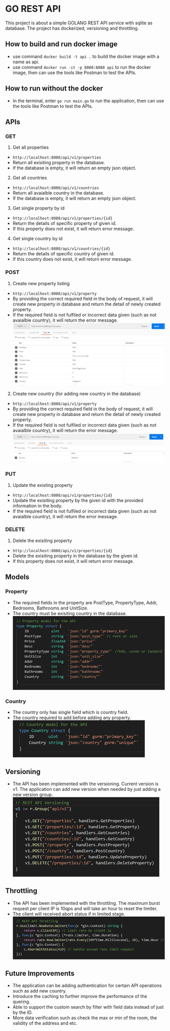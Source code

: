 # GO REST API

This project is about a simple GOLANG REST API service with sqlite as database. The project has dockerized, versioning and throttling.

## How to build and run docker image

- use command `docker build -t api .` to build the docker image with a name as api.
- use command `docker run -it -p 8080:8080 api` to run the docker image, then can use the tools like Postman to test the APIs.

## How to run without the docker

- In the terminal, enter `go run main.go` to run the application, then can use the tools like Postman to test the APIs.

## APIs

### **GET**

1. Get all properties

- `http://localhost:8080/api/v1/properties`
- Return all exisiting property in the database.
- If the database is empty, it will return an empty json object.

2. Get all countries

- `http://localhost:8080/api/v1/countries`
- Return all avaialble country in the database.
- If the database is empty, it will return an empty json object.

3. Get single property by id

- `http://localhost:8080/api/v1/properties/{id}`
- Return the details of specific property of given id.
- If this property does not exist, it will return error message.

4. Get single country by id

- `http://localhost:8080/api/v1/countries/{id}`
- Return the details of specific country of given id.
- If this country does not exist, it will return error message.

### **POST**

1. Create new property listing

- `http://localhost:8080/api/v1/property`
- By providing the correct required field in the body of request, it will create new property in database and return the detail of newly created property.
- If the required field is not fulfiled or incorrect data given (such as not avaialble country), it will return the error message.
  ![Figure 1](images/propertyPost.png)

2. Create new country (for adding new country in the database)

- `http://localhost:8080/api/v1/property`
- By providing the correct required field in the body of request, it will create new property in database and return the detail of newly created property.
- If the required field is not fulfiled or incorrect data given (such as not avaialble country), it will return the error message.
  ![Figure 2](images/countryPost.png)

### **PUT**

1. Update the existing property

- `http://localhost:8080/api/v1/properties/{id}`
- Update the exisiting property by the given id with the provided information in the body.
- If the required field is not fulfiled or incorrect data given (such as not avaialble country), it will return the error message.

### **DELETE**

1. Delete the exisiting property

- `http://localhost:8080/api/v1/properties/{id}`
- Delete the exisiting property in the database by the given id.
- If this property does not exist, it will return error message.

## Models

### **Property**

- The required fields in the property are PostType, PropertyType, Addr, Bedrooms, Bathrooms and UnitSize.
- The country must be exisiting country in the database.
  ![Figure 3](images/property.png)

### **Country**

- The country only has single field which is country field.
- The country required to add before adding any property.
  ![Figure 4](images/country.png)

## Versioning

- The API has been implemented with the versioning. Current version is v1. The application can add new version when needed by just adding a new version group.
  ![Figure 5](images/versioning.png)

## Throttling

- The API has been implemented with the throttling. The maximum burst request per client IP is 10qps and will take an hour to reset the limiter.
- The client will received abort status if in limited stage.
  ![Figure 6](images/throttling.png)

## Future Improvements
- The application can be adding authentication for certain API operations such as add new country.
- Introduce the caching to further improve the performance of the quering.
- Able to support the custom search by filter with field data instead of just by the ID.
- More data verification such as check the max or min of the room, the validity of the address and etc.